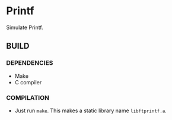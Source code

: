 # Printf

Simulate Printf.

## BUILD

### DEPENDENCIES

- Make
- C compiler

### COMPILATION

- Just run `make`. This makes a static library name `libftprintf.a`.
